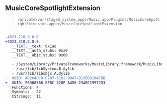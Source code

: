 ## MusicCoreSpotlightExtension

> `/private/var/staged_system_apps/Music.app/PlugIns/MusicCoreSpotlightExtension.appex/MusicCoreSpotlightExtension`

```diff

-4023.210.9.0.0
+4023.310.2.0.0
   __TEXT.__text: 0x1a8
   __TEXT.__auth_stubs: 0xa0
   __TEXT.__objc_stubs: 0x60

   - /System/Library/PrivateFrameworks/MusicLibrary.framework/MusicLibrary
   - /usr/lib/libSystem.B.dylib
   - /usr/lib/libobjc.A.dylib
-  UUID: AD2640C0-C707-3182-9847-D13BB91047BB
+  UUID: F6D68560-8E0C-328E-A456-23ABC1997CD3
   Functions: 4
   Symbols:   22
   CStrings:  11

```
